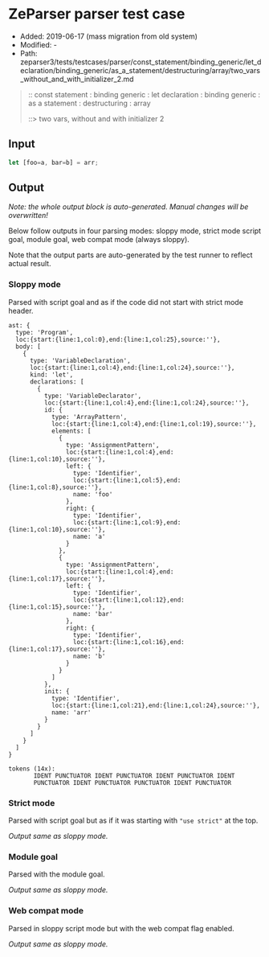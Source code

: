 # ZeParser parser test case

- Added: 2019-06-17 (mass migration from old system)
- Modified: -
- Path: zeparser3/tests/testcases/parser/const_statement/binding_generic/let_declaration/binding_generic/as_a_statement/destructuring/array/two_vars_without_and_with_initializer_2.md

> :: const statement : binding generic : let declaration : binding generic : as a statement : destructuring : array
>
> ::> two vars, without and with initializer 2

## Input

`````js
let [foo=a, bar=b] = arr;
`````

## Output

_Note: the whole output block is auto-generated. Manual changes will be overwritten!_

Below follow outputs in four parsing modes: sloppy mode, strict mode script goal, module goal, web compat mode (always sloppy).

Note that the output parts are auto-generated by the test runner to reflect actual result.

### Sloppy mode

Parsed with script goal and as if the code did not start with strict mode header.

`````
ast: {
  type: 'Program',
  loc:{start:{line:1,col:0},end:{line:1,col:25},source:''},
  body: [
    {
      type: 'VariableDeclaration',
      loc:{start:{line:1,col:4},end:{line:1,col:24},source:''},
      kind: 'let',
      declarations: [
        {
          type: 'VariableDeclarator',
          loc:{start:{line:1,col:4},end:{line:1,col:24},source:''},
          id: {
            type: 'ArrayPattern',
            loc:{start:{line:1,col:4},end:{line:1,col:19},source:''},
            elements: [
              {
                type: 'AssignmentPattern',
                loc:{start:{line:1,col:4},end:{line:1,col:10},source:''},
                left: {
                  type: 'Identifier',
                  loc:{start:{line:1,col:5},end:{line:1,col:8},source:''},
                  name: 'foo'
                },
                right: {
                  type: 'Identifier',
                  loc:{start:{line:1,col:9},end:{line:1,col:10},source:''},
                  name: 'a'
                }
              },
              {
                type: 'AssignmentPattern',
                loc:{start:{line:1,col:4},end:{line:1,col:17},source:''},
                left: {
                  type: 'Identifier',
                  loc:{start:{line:1,col:12},end:{line:1,col:15},source:''},
                  name: 'bar'
                },
                right: {
                  type: 'Identifier',
                  loc:{start:{line:1,col:16},end:{line:1,col:17},source:''},
                  name: 'b'
                }
              }
            ]
          },
          init: {
            type: 'Identifier',
            loc:{start:{line:1,col:21},end:{line:1,col:24},source:''},
            name: 'arr'
          }
        }
      ]
    }
  ]
}

tokens (14x):
       IDENT PUNCTUATOR IDENT PUNCTUATOR IDENT PUNCTUATOR IDENT
       PUNCTUATOR IDENT PUNCTUATOR PUNCTUATOR IDENT PUNCTUATOR
`````

### Strict mode

Parsed with script goal but as if it was starting with `"use strict"` at the top.

_Output same as sloppy mode._

### Module goal

Parsed with the module goal.

_Output same as sloppy mode._

### Web compat mode

Parsed in sloppy script mode but with the web compat flag enabled.

_Output same as sloppy mode._
